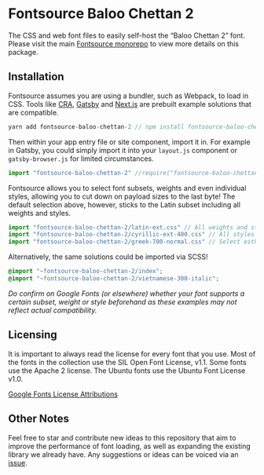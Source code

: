 # Fontsource Baloo Chettan 2

The CSS and web font files to easily self-host the “Baloo Chettan 2” font. Please visit the main [Fontsource monorepo](https://github.com/DecliningLotus/fontsource) to view more details on this package.

## Installation

Fontsource assumes you are using a bundler, such as Webpack, to load in CSS. Tools like [CRA](https://create-react-app.dev/), [Gatsby](https://www.gatsbyjs.org/) and [Next.js](https://nextjs.org/) are prebuilt example solutions that are compatible.

```javascript
yarn add fontsource-baloo-chettan-2 // npm install fontsource-baloo-chettan-2
```

Then within your app entry file or site component, import it in. For example in Gatsby, you could simply import it into your `layout.js` component or `gatsby-browser.js` for limited circumstances.

```javascript
import "fontsource-baloo-chettan-2" //require("fontsource-baloo-chettan-2")
```

Fontsource allows you to select font subsets, weights and even individual styles, allowing you to cut down on payload sizes to the last byte! The default selection above, however, sticks to the Latin subset including all weights and styles.

```javascript
import "fontsource-baloo-chettan-2/latin-ext.css" // All weights and styles included.
import "fontsource-baloo-chettan-2/cyrillic-ext-400.css" // All styles included.
import "fontsource-baloo-chettan-2/greek-700-normal.css" // Select either normal or italic.
```

Alternatively, the same solutions could be imported via SCSS!

```scss
@import "~fontsource-baloo-chettan-2/index";
@import "~fontsource-baloo-chettan-2/vietnamese-300-italic";
```

_Do confirm on Google Fonts (or elsewhere) whether your font supports a certain subset, weight or style beforehand as these examples may not reflect actual compatibility._

## Licensing

It is important to always read the license for every font that you use.
Most of the fonts in the collection use the SIL Open Font License, v1.1. Some fonts use the Apache 2 license. The Ubuntu fonts use the Ubuntu Font License v1.0.

[Google Fonts License Attributions](https://fonts.google.com/attribution)

## Other Notes

Feel free to star and contribute new ideas to this repository that aim to improve the performance of font loading, as well as expanding the existing library we already have. Any suggestions or ideas can be voiced via an [issue](https://github.com/DecliningLotus/fontsource/issues).
